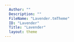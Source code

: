 ```yaml
---
  Author: ""
  Description: ""
  FileName: "Lavender.tmTheme"
  ID: "Lavender"
  Title: "Lavender"
  layout: theme
---
```

  